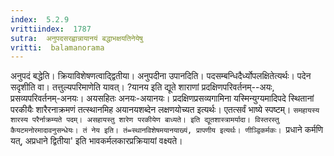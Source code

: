 ```yaml
---
index:  5.2.9
vrittiindex:  1787
sutra:  अनुपदसरह्वान्नायानयं बद्धाभक्षयतिनेयेषु
vritti:  balamanorama 
---
```


अनुपदं बद्धेति। क्रियाविशेषणत्वाद्द्वितीया। अनुपदीना उपानदिति। पदसम्बन्धिदैर्ध्योपलक्षितेत्यर्थः। पदेन सदृशीति वा। तत्तुल्यपरिमाणेति यावत्। ?यानय इति द्यूते शाराणां प्रदक्षिणपरिवर्तनम्--अयः, प्रसव्यपरिवर्तनम्-अनयः। अयसहितः अनयः-अयानयः। प्रदक्षिणप्रसव्यगामिना यस्मिन्युग्यमादिपदे स्थितानां परकीयैः शारैरनाक्रमणं तत्स्थानमिह अयानयशब्देन लक्षणयोच्यत इत्यर्थः। एतत्सर्वं भाष्ये स्पष्टम्। `समहायस्य शारस्य परैर्नाक्रम्यते पदम्। असहायस्तु शारेण परकीयेण बाध्यते। इति द्यूतशास्त्रामर्यादा। विस्तरस्तु कैयटमनोरमादावनुसन्धेयः। तं नेय इति। तं=स्थानविशेषमयानयाख्यं, प्रापणीय इत्यर्थः। णीञ्द्विकर्मकः। `प्रधाने कर्मणि यत्, अप्रधाने द्वितीया' इति भावकर्मलकारप्रक्रियायां वक्ष्यते। 

